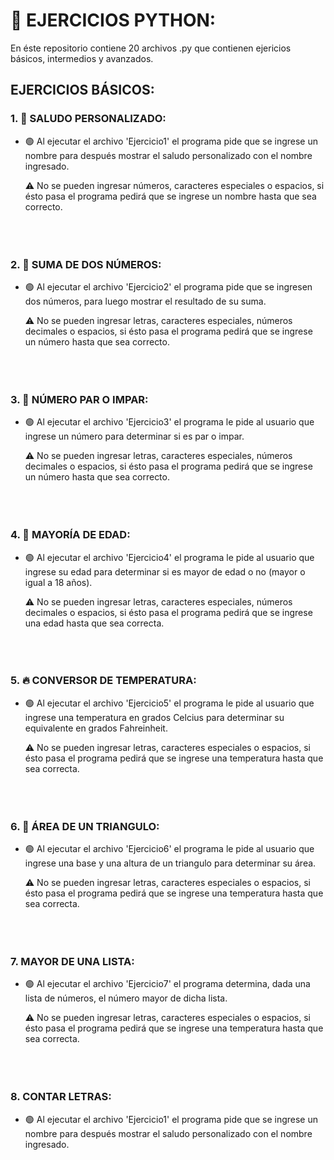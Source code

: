 # 🐍 EJERCICIOS PYTHON:

En éste repositorio contiene 20 archivos .py que contienen ejericios básicos, intermedios y avanzados.

## EJERCICIOS BÁSICOS:

###  1. 🤝 SALUDO PERSONALIZADO: 

- 🟢 Al ejecutar el archivo 'Ejercicio1' el programa pide que se ingrese un nombre para después mostrar el saludo personalizado con el nombre ingresado. 
  
  ⚠️ No se pueden ingresar números, caracteres especiales o espacios, si ésto pasa el programa pedirá que se ingrese un nombre hasta que sea correcto.
  <br/><br/><br/><br/>


###  2. 📙 SUMA DE DOS NÚMEROS:

- 🟢 Al ejecutar el archivo 'Ejercicio2' el programa pide que se ingresen dos números, para luego mostrar el resultado de su suma.
  
  ⚠️ No se pueden ingresar letras, caracteres especiales, números decimales o espacios, si ésto pasa el programa pedirá que se ingrese un número hasta que sea correcto.
<br/><br/><br/><br/>


### 3. 📖 NÚMERO PAR O IMPAR:

- 🟢 Al ejecutar el archivo 'Ejercicio3' el programa le pide al usuario que ingrese un número para determinar si es par o impar.
  
  ⚠️ No se pueden ingresar letras, caracteres especiales, números decimales o espacios, si ésto pasa el programa pedirá que se ingrese un número hasta que sea correcto.
<br/><br/><br/><br/>
  

###  4. 🚫 MAYORÍA DE EDAD:


- 🟢 Al ejecutar el archivo 'Ejercicio4' el programa le pide al usuario que ingrese su edad para determinar si es mayor de edad o no (mayor o igual a 18 años).
  
  ⚠️ No se pueden ingresar letras, caracteres especiales, números decimales o espacios, si ésto pasa el programa pedirá que se ingrese una edad hasta que sea correcta.
  <br/><br/><br/><br/>
  
### 5. 🔥 CONVERSOR DE TEMPERATURA:

- 🟢 Al ejecutar el archivo 'Ejercicio5' el programa le pide al usuario que ingrese una temperatura en grados Celcius para determinar su equivalente en grados Fahreinheit.

  ⚠️ No se pueden ingresar letras, caracteres especiales o espacios, si ésto pasa el programa pedirá que se ingrese una temperatura hasta que sea correcta.
<br/><br/><br/><br/>

### 6. 📐 ÁREA DE UN TRIANGULO:

- 🟢 Al ejecutar el archivo 'Ejercicio6' el programa le pide al usuario que ingrese una base y una altura de un triangulo para determinar su área.

  ⚠️ No se pueden ingresar letras, caracteres especiales o espacios, si ésto pasa el programa pedirá que se ingrese una temperatura hasta que sea correcta.
<br/><br/><br/><br/>

### 7. MAYOR DE UNA LISTA: 

- 🟢 Al ejecutar el archivo 'Ejercicio7' el programa determina, dada una lista de números, el número mayor de dicha lista.

  ⚠️ No se pueden ingresar letras, caracteres especiales o espacios, si ésto pasa el programa pedirá que se ingrese una temperatura hasta que sea correcta.
<br/><br/><br/><br/>

### 8. CONTAR LETRAS:

- 🟢 Al ejecutar el archivo 'Ejercicio1' el programa pide que se ingrese un nombre para después mostrar el saludo personalizado con el nombre ingresado. 
  




  
